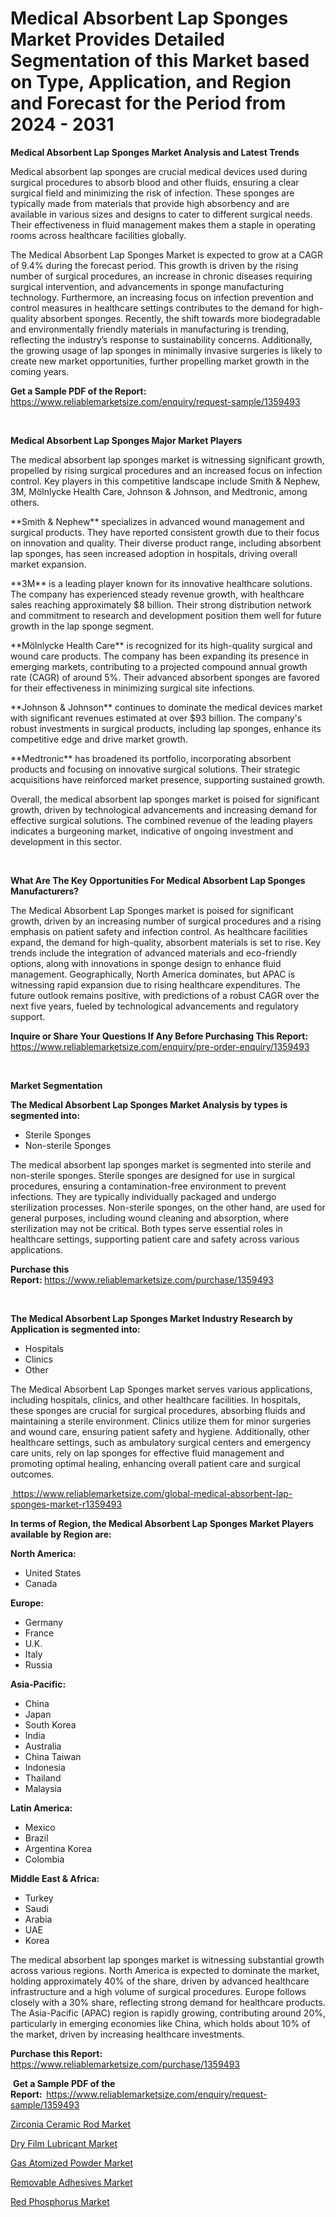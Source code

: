 <p><h1>Medical Absorbent Lap Sponges Market Provides Detailed Segmentation of this Market based on Type, Application, and Region and Forecast for the Period from 2024 - 2031</h1></p><p><strong>Medical Absorbent Lap Sponges Market Analysis and Latest Trends</strong></p>
<p><p>Medical absorbent lap sponges are crucial medical devices used during surgical procedures to absorb blood and other fluids, ensuring a clear surgical field and minimizing the risk of infection. These sponges are typically made from materials that provide high absorbency and are available in various sizes and designs to cater to different surgical needs. Their effectiveness in fluid management makes them a staple in operating rooms across healthcare facilities globally.</p><p>The Medical Absorbent Lap Sponges Market is expected to grow at a CAGR of 9.4% during the forecast period. This growth is driven by the rising number of surgical procedures, an increase in chronic diseases requiring surgical intervention, and advancements in sponge manufacturing technology. Furthermore, an increasing focus on infection prevention and control measures in healthcare settings contributes to the demand for high-quality absorbent sponges. Recently, the shift towards more biodegradable and environmentally friendly materials in manufacturing is trending, reflecting the industry’s response to sustainability concerns. Additionally, the growing usage of lap sponges in minimally invasive surgeries is likely to create new market opportunities, further propelling market growth in the coming years.</p></p>
<p><strong>Get a Sample PDF of the Report:&nbsp;</strong> <a href="https://www.reliablemarketsize.com/enquiry/request-sample/1359493">https://www.reliablemarketsize.com/enquiry/request-sample/1359493</a></p>
<p>&nbsp;</p>
<p><strong>Medical Absorbent Lap Sponges Major Market Players</strong></p>
<p><p>The medical absorbent lap sponges market is witnessing significant growth, propelled by rising surgical procedures and an increased focus on infection control. Key players in this competitive landscape include Smith & Nephew, 3M, Mölnlycke Health Care, Johnson & Johnson, and Medtronic, among others.</p><p>**Smith & Nephew** specializes in advanced wound management and surgical products. They have reported consistent growth due to their focus on innovation and quality. Their diverse product range, including absorbent lap sponges, has seen increased adoption in hospitals, driving overall market expansion.</p><p>**3M** is a leading player known for its innovative healthcare solutions. The company has experienced steady revenue growth, with healthcare sales reaching approximately $8 billion. Their strong distribution network and commitment to research and development position them well for future growth in the lap sponge segment.</p><p>**Mölnlycke Health Care** is recognized for its high-quality surgical and wound care products. The company has been expanding its presence in emerging markets, contributing to a projected compound annual growth rate (CAGR) of around 5%. Their advanced absorbent sponges are favored for their effectiveness in minimizing surgical site infections.</p><p>**Johnson & Johnson** continues to dominate the medical devices market with significant revenues estimated at over $93 billion. The company's robust investments in surgical products, including lap sponges, enhance its competitive edge and drive market growth.</p><p>**Medtronic** has broadened its portfolio, incorporating absorbent products and focusing on innovative surgical solutions. Their strategic acquisitions have reinforced market presence, supporting sustained growth.</p><p>Overall, the medical absorbent lap sponges market is poised for significant growth, driven by technological advancements and increasing demand for effective surgical solutions. The combined revenue of the leading players indicates a burgeoning market, indicative of ongoing investment and development in this sector.</p></p>
<p>&nbsp;</p>
<p><strong>What Are The Key Opportunities For Medical Absorbent Lap Sponges Manufacturers?</strong></p>
<p><p>The Medical Absorbent Lap Sponges market is poised for significant growth, driven by an increasing number of surgical procedures and a rising emphasis on patient safety and infection control. As healthcare facilities expand, the demand for high-quality, absorbent materials is set to rise. Key trends include the integration of advanced materials and eco-friendly options, along with innovations in sponge design to enhance fluid management. Geographically, North America dominates, but APAC is witnessing rapid expansion due to rising healthcare expenditures. The future outlook remains positive, with predictions of a robust CAGR over the next five years, fueled by technological advancements and regulatory support.</p></p>
<p><strong>Inquire or Share Your Questions If Any Before Purchasing This Report:</strong> <a href="https://www.reliablemarketsize.com/enquiry/pre-order-enquiry/1359493">https://www.reliablemarketsize.com/enquiry/pre-order-enquiry/1359493</a></p>
<p>&nbsp;</p>
<p><strong>Market Segmentation</strong></p>
<p><strong>The Medical Absorbent Lap Sponges Market Analysis by types is segmented into:</strong></p>
<p><ul><li>Sterile Sponges</li><li>Non-sterile Sponges</li></ul></p>
<p><p>The medical absorbent lap sponges market is segmented into sterile and non-sterile sponges. Sterile sponges are designed for use in surgical procedures, ensuring a contamination-free environment to prevent infections. They are typically individually packaged and undergo sterilization processes. Non-sterile sponges, on the other hand, are used for general purposes, including wound cleaning and absorption, where sterilization may not be critical. Both types serve essential roles in healthcare settings, supporting patient care and safety across various applications.</p></p>
<p><strong>Purchase this Report:&nbsp;</strong><a href="https://www.reliablemarketsize.com/purchase/1359493">https://www.reliablemarketsize.com/purchase/1359493</a></p>
<p>&nbsp;</p>
<p><strong>The Medical Absorbent Lap Sponges Market Industry Research by Application is segmented into:</strong></p>
<p><ul><li>Hospitals</li><li>Clinics</li><li>Other</li></ul></p>
<p><p>The Medical Absorbent Lap Sponges market serves various applications, including hospitals, clinics, and other healthcare facilities. In hospitals, these sponges are crucial for surgical procedures, absorbing fluids and maintaining a sterile environment. Clinics utilize them for minor surgeries and wound care, ensuring patient safety and hygiene. Additionally, other healthcare settings, such as ambulatory surgical centers and emergency care units, rely on lap sponges for effective fluid management and promoting optimal healing, enhancing overall patient care and surgical outcomes.</p></p>
<p><a href="https://www.reliablemarketsize.com/global-medical-absorbent-lap-sponges-market-r1359493">&nbsp;https://www.reliablemarketsize.com/global-medical-absorbent-lap-sponges-market-r1359493</a></p>
<p><strong>In terms of Region, the Medical Absorbent Lap Sponges Market Players available by Region are:</strong></p>
<p>
    <p> <strong> North America: </strong>
        <ul>
            <li>United States</li>
            <li>Canada</li>
        </ul>
        </p> 
    <p> <strong> Europe: </strong>
        <ul>
            <li>Germany</li>
            <li>France</li>
            <li>U.K.</li>
            <li>Italy</li>
            <li>Russia</li>
        </ul>
        </p> 
    <p> <strong> Asia-Pacific: </strong>
        <ul>
            <li>China</li>
            <li>Japan</li>
            <li>South Korea</li>
            <li>India</li>
            <li>Australia</li>
            <li>China Taiwan</li>
            <li>Indonesia</li>
            <li>Thailand</li>
            <li>Malaysia</li>
        </ul>
        </p> 
    <p> <strong> Latin America: </strong>
        <ul>
            <li>Mexico</li>
            <li>Brazil</li>
            <li>Argentina Korea</li>
            <li>Colombia</li>
        </ul>
        </p> 
    <p> <strong> Middle East & Africa: </strong>
        <ul>
            <li>Turkey</li>
            <li>Saudi</li>
            <li>Arabia</li>
            <li>UAE</li>
            <li>Korea</li>
        </ul>
    </p>
    </p>
<p><p>The medical absorbent lap sponges market is witnessing substantial growth across various regions. North America is expected to dominate the market, holding approximately 40% of the share, driven by advanced healthcare infrastructure and a high volume of surgical procedures. Europe follows closely with a 30% share, reflecting strong demand for healthcare products. The Asia-Pacific (APAC) region is rapidly growing, contributing around 20%, particularly in emerging economies like China, which holds about 10% of the market, driven by increasing healthcare investments.</p></p>
<p><strong>Purchase this Report: </strong><a href="https://www.reliablemarketsize.com/purchase/1359493">https://www.reliablemarketsize.com/purchase/1359493</a></p>
<p>&nbsp;<strong>Get a Sample PDF of the Report:&nbsp;&nbsp;</strong><a href="https://www.reliablemarketsize.com/enquiry/request-sample/1359493">https://www.reliablemarketsize.com/enquiry/request-sample/1359493</a></p>
<p><strong></strong></p>
<p><p><a href="https://issuu.com/reportprime-2/docs/zirconia-ceramic-rod-market-size-20_359757db3c0c3b">Zirconia Ceramic Rod Market</a></p><p><a href="https://issuu.com/reportprime-2/docs/dry-film-lubricant-market-size-2030_78ac648b49dfaa">Dry Film Lubricant Market</a></p><p><a href="https://www.linkedin.com/pulse/in-depth-analysis-global-gas-atomized-powder-market-scope-its-gkzpf?trackingId=ZwVPFWlgTNu0eYEud6PkpQ%3D%3D">Gas Atomized Powder Market</a></p><p><a href="https://www.linkedin.com/pulse/global-removable-adhesives-market-size-expected-experience-bib4f?trackingId=ngVjRpmbRh%2BLnzC8GOz4Eg%3D%3D">Removable Adhesives Market</a></p><p><a href="https://www.linkedin.com/pulse/red-phosphorus-market-essentials-key-players-demand-drivers-qnh1f?trackingId=kuZ1gRQhRFajjsy8%2Bu%2FijQ%3D%3D">Red Phosphorus Market</a></p></p>